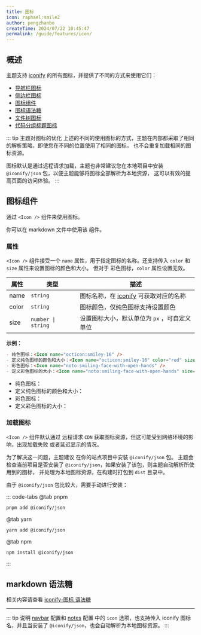 ```yaml
---
title: 图标
icon: raphael:smile2
author: pengzhanbo
createTime: 2024/07/22 10:45:47
permalink: /guide/features/icon/
---
```


## 概述

主题支持 [iconify](https://icon-sets.iconify.design/) 的所有图标，并提供了不同的方式来使用它们：

- [导航栏图标](../../config/导航栏配置.md#配置)
- [侧边栏图标](../../guide/知识笔记.md#侧边栏图标)
- [图标组件](#图标组件)
- [图标语法糖](../../guide/markdown/进阶.md#iconify-图标)
- [文件树图标](../../guide/markdown/进阶.md#文件树)
- [代码分组标题图标](../代码/代码组.md#分组标题图标)

::: tip 主题对图标的优化
上述的不同的使用图标的方式，主题在内部都采取了相同的解析策略，即使您在不同的位置使用了相同的图标，
也不会重复加载相同的图标资源。

图标默认是通过远程请求加载，主题也非常建议您在本地项目中安装 `@iconify/json` 包，以便主题能够将图标全部解析为本地资源，
这可以有效的提高页面的访问体验。
:::

## 图标组件

通过 `<Icon />` 组件来使用图标。

你可以在 markdown 文件中使用该 组件。

### 属性

`<Icon />` 组件接受一个 `name` 属性，用于指定图标的名称。还支持传入 `color` 和 `size` 属性来设置图标的颜色和大小。
但对于 彩色图标，`color` 属性设置无效。

| 属性  | 类型               | 描述                                                                       |
| ----- | ------------------ | -------------------------------------------------------------------------- |
| name  | `string`           | 图标名称，在 [iconify](https://icon-sets.iconify.design/) 可获取对应的名称 |
| color | `string`           | 图标颜色，仅纯色图标支持设置颜色                                           |
| size  | `number \| string` | 设置图标大小，默认单位为 `px` ，可自定义单位                               |

**示例：**

````md
- 纯色图标：<Icon name="octicon:smiley-16" />
- 定义纯色图标的颜色和大小：<Icon name="octicon:smiley-16" color="red" size="2em" />
- 彩色图标：<Icon name="noto:smiling-face-with-open-hands" />
- 定义彩色图标的大小：<Icon name="noto:smiling-face-with-open-hands" size="2em" />
````

- 纯色图标：<Icon name="octicon:smiley-16" />
- 定义纯色图标的颜色和大小：<Icon name="octicon:smiley-16" color="red" size="2em" />
- 彩色图标：<Icon name="noto:smiling-face-with-open-hands" />
- 定义彩色图标的大小：<Icon name="noto:smiling-face-with-open-hands" size="2em" />

### 加载图标

`<Icon />` 组件默认通过 远程请求 `CDN` 获取图标资源，但这可能受到网络环境的影响，出现加载失败
或者延迟显示的情况。

为了解决这一问题，主题建议 在你的站点项目中安装 `@iconify/json` 包。
主题会检查当前项目是否安装了 `@iconify/json`，如果安装了该包，则主题自动解析所使用到的图标，
并处理为本地图标资源，在构建时打包到 `dist` 目录中。

由于 `@iconify/json` 包比较大，需要手动进行安装：

::: code-tabs
@tab pnpm

```sh
pnpm add @iconify/json
```

@tab yarn

```sh
yarn add @iconify/json
```

@tab npm

```sh
npm install @iconify/json
```

:::

## markdown 语法糖

相关内容请查看 [iconify-图标 语法糖](../markdown/进阶.md#iconify-图标)

---

::: tip 说明
[navbar](../../config/主题配置.md#navbar) 配置和 [notes](../../config/主题配置.md#notes) 配置
中的 `icon` 选项，也支持传入 iconify 图标名，并且当安装了 `@iconify/json`，也会自动解析为本地图标资源。
:::
